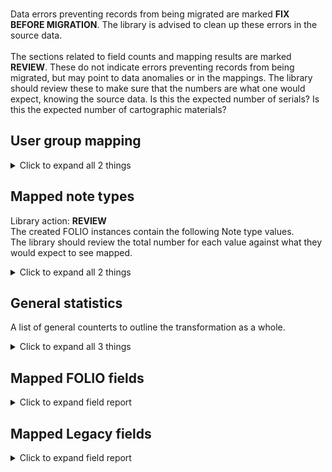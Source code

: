 <br/>Data errors preventing records from being migrated are marked **FIX BEFORE MIGRATION**. The library is advised to clean up these errors in the source data.<br/><br/> The sections related to field counts and mapping results are marked **REVIEW**. These do not indicate errors preventing records from being migrated, but may point to data anomalies or in the mappings. The library should review these to make sure that the numbers are what one would expect, knowing the source data. Is this the expected number of serials? Is this the expected number of cartographic materials?
   
## User group mapping    
    
<details><summary>Click to expand all 2 things</summary>     
   
Measure | Count   
--- | ---:   
STAF -> Staff | 1   
</details>   
   
## Mapped note types    
Library action: **REVIEW** <br/>The created FOLIO instances contain the following Note type values.  <br/>The library should review the total number for each value against what they would expect to see mapped.    
<details><summary>Click to expand all 2 things</summary>     
   
Measure | Count   
--- | ---:   
c08780d2-71ca-4215-b997-be6e69fc4f2b | 2   
</details>   
   
## General statistics    
A list of general counterts to outline the transformation as a whole.    
<details><summary>Click to expand all 3 things</summary>     
   
Measure | Count   
--- | ---:   
Notes without content that were discarded. Set some default value if you only intend to set the note title | 1   
Successful user transformations | 1   
</details>   

## Mapped FOLIO fields
<details><summary>Click to expand field report</summary>     

FOLIO Field | Mapped | Unmapped  
--- | --- | ---:  
active | 1 (100%) | 0  
barcode | 1 (100%) | 0  
externalSystemId | 1 (100%) | 0  
id | 1 (100%) | 0  
patronGroup | 1 (100%) | 0  
personal.addresses | 1 (100%) | 0  
personal.dateOfBirth | 1 (100%) | 0  
personal.email | 1 (100%) | 0  
personal.firstName | 1 (100%) | 0  
personal.lastName | 1 (100%) | 0  
personal.middleName | 1 (100%) | 0  
personal.mobilePhone | 1 (100%) | 0  
personal.phone | 1 (100%) | 0  
personal.preferredContactTypeId | 1 (100%) | 0  
personal.preferredFirstName | 1 (100%) | 0  
requestPreference.delivery | 1 (100%) | 0  
requestPreference.holdShelf | 1 (100%) | 0  
requestPreference.metadata.createdByUserId | 1 (100%) | 0  
requestPreference.metadata.createdDate | 1 (100%) | 0  
requestPreference.metadata.updatedByUserId | 1 (100%) | 0  
requestPreference.metadata.updatedDate | 1 (100%) | 0  
requestPreference.userId | 1 (100%) | 0  
username | 1 (100%) | 0  
</details>   

## Mapped Legacy fields
<details><summary>Click to expand field report</summary>     

Legacy Field | Present | Mapped | Unmapped  
--- | --- | --- | ---:  
BARCODE | 1 (100.0%) | 1 (100%) | 0  
EMAIL | 1 (100.0%) | 1 (100%) | 0  
FACSTAFFDATE | 1 (100.0%) | 1 (100%) | 0  
FIRSTNAME | 1 (100.0%) | 1 (100%) | 0  
HOMEADDRESS1 | 1 (100.0%) | 1 (100%) | 0  
HOMEADDRESS2 | 1 (100.0%) | 1 (100%) | 0  
HOMECITY | 1 (100.0%) | 1 (100%) | 0  
HOMESTATE | 1 (100.0%) | 1 (100%) | 0  
HOMEZIP | 1 (100.0%) | 1 (100%) | 0  
LASTNAME | 1 (100.0%) | 1 (100%) | 0  
MIDDLE | 1 (100.0%) | 1 (100%) | 0  
MOBILEPHONE | 1 (100.0%) | 1 (100%) | 0  
NOTE_CONTENT | 1 (100.0%) | 1 (100%) | 0  
NOTE_TITLE | 1 (100.0%) | 1 (100%) | 0  
PATRONID | 1 (100.0%) | 1 (100%) | 0  
PHONE | 1 (100.0%) | 1 (100%) | 0  
TYPE | 1 (100.0%) | 1 (100%) | 0  
USERNAME | 1 (100.0%) | 1 (100%) | 0  
some_other_note | 1 (100.0%) | 1 (100%) | 0  
some_other_note_title | 1 (100.0%) | 1 (100%) | 0  
third_note_content | 1 (100.0%) | 0 (0%) | 1  
third_note_title | 1 (100.0%) | 1 (100%) | 0  
</details>   
